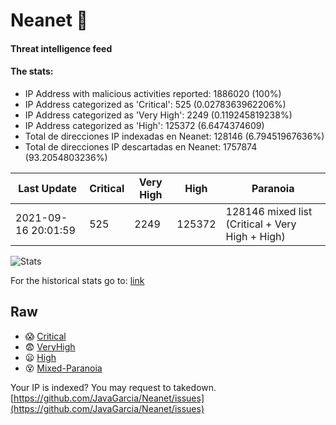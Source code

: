 # Neanet :hocho:
#### Threat intelligence feed
#### The stats:

- IP Address with malicious activities reported: 1886020 (100%)
- IP Address categorized as 'Critical':  525 (0.0278363962206%)
- IP Address categorized as 'Very High':  2249 (0.119245819238%)
- IP Address categorized as 'High':  125372 (6.6474374609)
- Total de direcciones IP indexadas en Neanet:  128146 (6.79451967636%)
- Total de direcciones IP descartadas en Neanet:  1757874 (93.2054803236%)

| Last Update | Critical | Very High | High | Paranoia |
| --- | --- | --- | --- | --- |
| 2021-09-16 20:01:59 | 525 | 2249 | 125372 | 128146 mixed list (Critical + Very High + High)|

![Stats](https://docs.google.com/spreadsheets/d/e/2PACX-1vSnaNMIXVabIpDJjufMlzH7poXnshF3mgd8Is1g9ytUEzVsP5my4Trn8f-xkoLLQ38xpL3HtmUexLo6/pubchart?oid=501124687&format=image)

For the historical stats go to: [link](/stats.csv)
## Raw
- :scream: [Critical](https://raw.githubusercontent.com/JavaGarcia/Neanet/master/blacklists/neanet_critical.txt)
- :fearful: [VeryHigh](https://raw.githubusercontent.com/JavaGarcia/Neanet/master/blacklists/neanet_veryHigh.txtt)
- :frowning: [High](https://raw.githubusercontent.com/JavaGarcia/Neanet/master/blacklists/neanet_high.txt)
- :dizzy_face: [Mixed-Paranoia](https://raw.githubusercontent.com/JavaGarcia/Neanet/master/blacklists/neanet_all.txt)


Your IP is indexed? You may request to takedown. [https://github.com/JavaGarcia/Neanet/issues](https://github.com/JavaGarcia/Neanet/issues)










































































































































































































































































































































































































































































































































































































































































































































































































































































































































































































































































































































































































































































































































































































































































































































































































































































































































































































































































































































































































































































































































































































































































































































































































































































































































































































































































































































































































































































































































































































































































































































































































































































































































































































































































































































































































































































































































































































































































































































































































































































































































































































































































































































































































































































































































































































































































































































































































































































































































































































































































































































































































































































































































































































































































































































































































































































































































































































































































































































































































































































































































































































































































































































































































































































































































































































































































































































































































































































































































































































































































































































































































































































































































































































































































































































































































































































































































































































































































































































































































































































































































































































































































































































































































































































































































































































































































































































































































































































































































































































